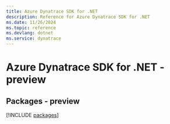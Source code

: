 ```yaml
---
title: Azure Dynatrace SDK for .NET
description: Reference for Azure Dynatrace SDK for .NET
ms.date: 11/26/2024
ms.topic: reference
ms.devlang: dotnet
ms.service: dynatrace
---
```

# Azure Dynatrace SDK for .NET - preview
## Packages - preview
[!INCLUDE [packages](dynatrace-index.md)]